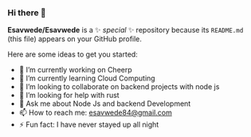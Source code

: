 ### Hi there 👋

**Esavwede/Esavwede** is a ✨ _special_ ✨ repository because its `README.md` (this file) appears on your GitHub profile.

Here are some ideas to get you started:

- 🔭 I’m currently working on Cheerp
- 🌱 I’m currently learning Cloud Computing
- 👯 I’m looking to collaborate on backend projects with node js 
- 🤔 I’m looking for help with rust 
- 💬 Ask me about Node Js and backend Development
- 📫 How to reach me: esavwede84@gmail.com
- ⚡ Fun fact: I have never stayed up all night 

